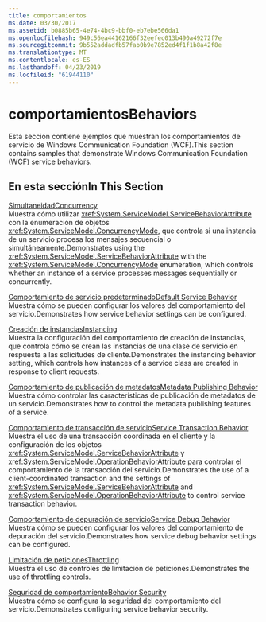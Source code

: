```yaml
---
title: comportamientos
ms.date: 03/30/2017
ms.assetid: b0885b65-4e74-4bc9-bbf0-eb7ebe566da1
ms.openlocfilehash: 949c56ea44162166f32eefec013b490a49272f7e
ms.sourcegitcommit: 9b552addadfb57fab0b9e7852ed4f1f1b8a42f8e
ms.translationtype: MT
ms.contentlocale: es-ES
ms.lasthandoff: 04/23/2019
ms.locfileid: "61944110"
---
```

# <a name="behaviors"></a><span data-ttu-id="36145-102">comportamientos</span><span class="sxs-lookup"><span data-stu-id="36145-102">Behaviors</span></span>
<span data-ttu-id="36145-103">Esta sección contiene ejemplos que muestran los comportamientos de servicio de Windows Communication Foundation (WCF).</span><span class="sxs-lookup"><span data-stu-id="36145-103">This section contains samples that demonstrate Windows Communication Foundation (WCF) service behaviors.</span></span>  
  
## <a name="in-this-section"></a><span data-ttu-id="36145-104">En esta sección</span><span class="sxs-lookup"><span data-stu-id="36145-104">In This Section</span></span>  
 [<span data-ttu-id="36145-105">Simultaneidad</span><span class="sxs-lookup"><span data-stu-id="36145-105">Concurrency</span></span>](../../../../docs/framework/wcf/samples/concurrency.md)  
 <span data-ttu-id="36145-106">Muestra cómo utilizar <xref:System.ServiceModel.ServiceBehaviorAttribute> con la enumeración de objetos <xref:System.ServiceModel.ConcurrencyMode>, que controla si una instancia de un servicio procesa los mensajes secuencial o simultáneamente.</span><span class="sxs-lookup"><span data-stu-id="36145-106">Demonstrates using the <xref:System.ServiceModel.ServiceBehaviorAttribute> with the <xref:System.ServiceModel.ConcurrencyMode> enumeration, which controls whether an instance of a service processes messages sequentially or concurrently.</span></span>  
  
 [<span data-ttu-id="36145-107">Comportamiento de servicio predeterminado</span><span class="sxs-lookup"><span data-stu-id="36145-107">Default Service Behavior</span></span>](../../../../docs/framework/wcf/samples/default-service-behavior.md)  
 <span data-ttu-id="36145-108">Muestra cómo se pueden configurar los valores del comportamiento del servicio.</span><span class="sxs-lookup"><span data-stu-id="36145-108">Demonstrates how service behavior settings can be configured.</span></span>  
  
 [<span data-ttu-id="36145-109">Creación de instancias</span><span class="sxs-lookup"><span data-stu-id="36145-109">Instancing</span></span>](../../../../docs/framework/wcf/samples/instancing.md)  
 <span data-ttu-id="36145-110">Muestra la configuración del comportamiento de creación de instancias, que controla cómo se crean las instancias de una clase de servicio en respuesta a las solicitudes de cliente.</span><span class="sxs-lookup"><span data-stu-id="36145-110">Demonstrates the instancing behavior setting, which controls how instances of a service class are created in response to client requests.</span></span>  
  
 [<span data-ttu-id="36145-111">Comportamiento de publicación de metadatos</span><span class="sxs-lookup"><span data-stu-id="36145-111">Metadata Publishing Behavior</span></span>](../../../../docs/framework/wcf/samples/metadata-publishing-behavior.md)  
 <span data-ttu-id="36145-112">Muestra cómo controlar las características de publicación de metadatos de un servicio.</span><span class="sxs-lookup"><span data-stu-id="36145-112">Demonstrates how to control the metadata publishing features of a service.</span></span>  
  
 [<span data-ttu-id="36145-113">Comportamiento de transacción de servicio</span><span class="sxs-lookup"><span data-stu-id="36145-113">Service Transaction Behavior</span></span>](../../../../docs/framework/wcf/samples/service-transaction-behavior.md)  
 <span data-ttu-id="36145-114">Muestra el uso de una transacción coordinada en el cliente y la configuración de los objetos <xref:System.ServiceModel.ServiceBehaviorAttribute> y <xref:System.ServiceModel.OperationBehaviorAttribute> para controlar el comportamiento de la transacción del servicio.</span><span class="sxs-lookup"><span data-stu-id="36145-114">Demonstrates the use of a client-coordinated transaction and the settings of <xref:System.ServiceModel.ServiceBehaviorAttribute> and <xref:System.ServiceModel.OperationBehaviorAttribute> to control service transaction behavior.</span></span>  
  
 [<span data-ttu-id="36145-115">Comportamiento de depuración de servicio</span><span class="sxs-lookup"><span data-stu-id="36145-115">Service Debug Behavior</span></span>](../../../../docs/framework/wcf/samples/service-debug-behavior.md)  
 <span data-ttu-id="36145-116">Muestra cómo se pueden configurar los valores del comportamiento de depuración del servicio.</span><span class="sxs-lookup"><span data-stu-id="36145-116">Demonstrates how service debug behavior settings can be configured.</span></span>  
  
 [<span data-ttu-id="36145-117">Limitación de peticiones</span><span class="sxs-lookup"><span data-stu-id="36145-117">Throttling</span></span>](../../../../docs/framework/wcf/samples/throttling.md)  
 <span data-ttu-id="36145-118">Muestra el uso de controles de limitación de peticiones.</span><span class="sxs-lookup"><span data-stu-id="36145-118">Demonstrates the use of throttling controls.</span></span>  
  
 [<span data-ttu-id="36145-119">Seguridad de comportamiento</span><span class="sxs-lookup"><span data-stu-id="36145-119">Behavior Security</span></span>](../../../../docs/framework/wcf/samples/behavior-security.md)  
 <span data-ttu-id="36145-120">Muestra cómo se configura la seguridad del comportamiento del servicio.</span><span class="sxs-lookup"><span data-stu-id="36145-120">Demonstrates configuring service behavior security.</span></span>
